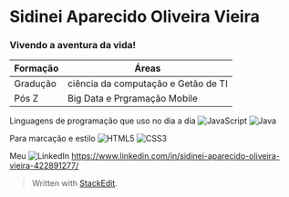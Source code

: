 <h1><span>Sidinei Aparecido Oliveira Vieira</span></h1>

<h3>Vivendo a aventura da vida!</h3>

Formação | Áreas
-----------|-------
Gradução | ciência da computação e Getão de TI
Pós Z| Big Data e Prgramação Mobile


Linguagens de programação que uso no dia a dia
![JavaScript](https://img.shields.io/badge/JavaScript-000?style=for-the-badge&logo=javascript)
![Java](https://img.shields.io/badge/Java-000?style=for-the-badge&logo=java)

Para marcação e estilo
![HTML5](https://img.shields.io/badge/HTML5-000?style=for-the-badge&logo=html5)
![CSS3](https://img.shields.io/badge/CSS3-000?style=for-the-badge&logo=css3&logoColor=264CE4)


Meu ![LinkedIn](https://img.shields.io/badge/LinkedIn-000?style=for-the-badge&logo=linkedin&logoColor=0E76A8)
https://www.linkedin.com/in/sidinei-aparecido-oliveira-vieira-422891277/




> Written with [StackEdit](https://stackedit.io/).
